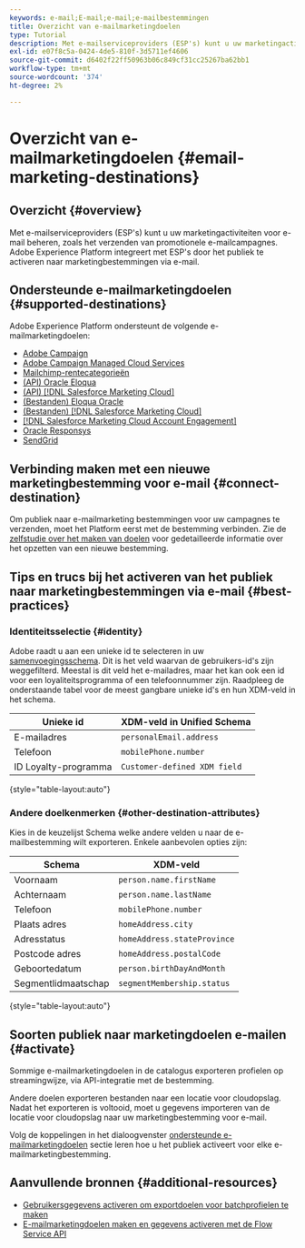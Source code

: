 ```yaml
---
keywords: e-mail;E-mail;e-mail;e-mailbestemmingen
title: Overzicht van e-mailmarketingdoelen
type: Tutorial
description: Met e-mailserviceproviders (ESP's) kunt u uw marketingactiviteiten voor e-mail beheren, bijvoorbeeld voor het verzenden van promotionele e-mailcampagnes. Leer welke ESPs als bestemmingen van het Experience Platform worden gesteund.
exl-id: e07f8c5a-0424-4de5-810f-3d5711ef4606
source-git-commit: d6402f22ff50963b06c849cf31cc25267ba62bb1
workflow-type: tm+mt
source-wordcount: '374'
ht-degree: 2%

---
```


# Overzicht van e-mailmarketingdoelen {#email-marketing-destinations}

## Overzicht {#overview}

Met e-mailserviceproviders (ESP&#39;s) kunt u uw marketingactiviteiten voor e-mail beheren, zoals het verzenden van promotionele e-mailcampagnes. Adobe Experience Platform integreert met ESP&#39;s door het publiek te activeren naar marketingbestemmingen via e-mail.

## Ondersteunde e-mailmarketingdoelen {#supported-destinations}

Adobe Experience Platform ondersteunt de volgende e-mailmarketingdoelen:

* [Adobe Campaign](adobe-campaign.md)
* [Adobe Campaign Managed Cloud Services](adobe-campaign-managed-services.md)
* [Mailchimp-rentecategorieën](mailchimp-interest-categories.md)
* [(API) Oracle Eloqua](oracle-eloqua-api.md)
* [(API) [!DNL Salesforce Marketing Cloud]](salesforce-marketing-cloud-exact-target.md)
* [(Bestanden) Eloqua Oracle](oracle-eloqua.md)
* [(Bestanden) [!DNL Salesforce Marketing Cloud]](salesforce-marketing-cloud.md)
* [[!DNL Salesforce Marketing Cloud Account Engagement]](salesforce-marketing-cloud-account-engagement.md)
* [Oracle Responsys](oracle-responsys.md)
* [SendGrid](sendgrid.md)

## Verbinding maken met een nieuwe marketingbestemming voor e-mail {#connect-destination}

Om publiek naar e-mailmarketing bestemmingen voor uw campagnes te verzenden, moet het Platform eerst met de bestemming verbinden. Zie de [zelfstudie over het maken van doelen](../../ui/connect-destination.md) voor gedetailleerde informatie over het opzetten van een nieuwe bestemming.

## Tips en trucs bij het activeren van het publiek naar marketingbestemmingen via e-mail {#best-practices}

### Identiteitsselectie {#identity}

Adobe raadt u aan een unieke id te selecteren in uw [samenvoegingsschema](../../../profile/home.md#profile-fragments-and-union-schemas). Dit is het veld waarvan de gebruikers-id&#39;s zijn weggefilterd. Meestal is dit veld het e-mailadres, maar het kan ook een id voor een loyaliteitsprogramma of een telefoonnummer zijn. Raadpleeg de onderstaande tabel voor de meest gangbare unieke id&#39;s en hun XDM-veld in het schema.

| Unieke id | XDM-veld in Unified Schema |
|----------------- | ---------------------------|
| E-mailadres | `personalEmail.address` |
| Telefoon | `mobilePhone.number` |
| ID Loyalty-programma | `Customer-defined XDM field` |

{style="table-layout:auto"}

### Andere doelkenmerken {#other-destination-attributes}

Kies in de keuzelijst Schema welke andere velden u naar de e-mailbestemming wilt exporteren. Enkele aanbevolen opties zijn:

| Schema | XDM-veld |
|------ | ---------|
| Voornaam | `person.name.firstName` |
| Achternaam | `person.name.lastName` |
| Telefoon | `mobilePhone.number` |
| Plaats adres | `homeAddress.city` |
| Adresstatus | `homeAddress.stateProvince` |
| Postcode adres | `homeAddress.postalCode` |
| Geboortedatum | `person.birthDayAndMonth` |
| Segmentlidmaatschap | `segmentMembership.status` |

{style="table-layout:auto"}

## Soorten publiek naar marketingdoelen e-mailen {#activate}

Sommige e-mailmarketingdoelen in de catalogus exporteren profielen op streamingwijze, via API-integratie met de bestemming.

Andere doelen exporteren bestanden naar een locatie voor cloudopslag. Nadat het exporteren is voltooid, moet u gegevens importeren van de locatie voor cloudopslag naar uw marketingbestemming voor e-mail.

Volg de koppelingen in het dialoogvenster [ondersteunde e-mailmarketingdoelen](#supported-destinations) sectie leren hoe u het publiek activeert voor elke e-mailmarketingbestemming.

## Aanvullende bronnen {#additional-resources}

* [Gebruikersgegevens activeren om exportdoelen voor batchprofielen te maken](../../ui/activate-batch-profile-destinations.md)
* [E-mailmarketingdoelen maken en gegevens activeren met de Flow Service API](../../api/connect-activate-batch-destinations.md)
